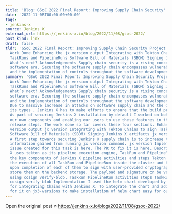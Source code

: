 ```yaml
---
title: 'Blog: GSoC 2022 Final Report: Improving Supply Chain Security'
date: '2022-11-08T00:00:00+00:00'
tags:
- jenkins-x
source: Jenkins X
external_url: https://jenkins-x.io/blog/2022/11/08/gsoc-2022/
post_kind: link
draft: false
tldr: 'GSoC 2022 Final Report: Improving Supply Chain Security Project Description
  Work Done Enhancing the jx version output Integrating with Tekton Chains to sign
  TaskRuns and PipelineRuns Software Bill of Materials (SBOM) Signing Jenkins X artifacts
  What’s next? Acknowledgements Supply chain security is a rising concern in the current
  software era. Securing the software supply chain encompasses vulnerability remediation
  and the implementation of controls throughout the software development process.'
summary: 'GSoC 2022 Final Report: Improving Supply Chain Security Project Description
  Work Done Enhancing the jx version output Integrating with Tekton Chains to sign
  TaskRuns and PipelineRuns Software Bill of Materials (SBOM) Signing Jenkins X artifacts
  What’s next? Acknowledgements Supply chain security is a rising concern in the current
  software era. Securing the software supply chain encompasses vulnerability remediation
  and the implementation of controls throughout the software development process.
  Due to massive increase in attacks on software supply chain and the diversity of
  its types , Jenkins X has to make efforts to ensure that the build process is secure.
  As part of securing Jenkins X installation by default I worked on both securing
  our own components and enabling our users to use these features in their build and
  release steps. The work done so far covers these four sections. Enhancing the jx
  version output jx version Integrating with Tekton Chains to sign TaskRuns and PipelineRuns
  Software Bill of Materials (SBOM) Signing Jenkins X artifacts jx version Description:
  A first step towards securing Jenkins X supply chain is to increase the amount of
  information gained from running jx version command. jx version Implementation The
  issue created for this task is here. The PR to fix it is here. Description: As Jenkins
  X uses tekton as its pipeline execution engine, TaskRun and PipelineRun are considered
  the key components of Jenkins X pipeline activities and steps Tekton Chains monitors
  the execution of all TaskRun and PipelineRun inside the cluster and takes a snapshot
  upon completion of each of them to sign with user-provided cryptographic keys and
  store them on the backend storage. The payload and signature cn be verified later
  using cosign verify-blob. TaskRun PipelineRun activities steps TaskRun PipelineRun
  cosign verify-blob Implementation I used the helm chart developed by Chainguard
  for integrating Chains with Jenkins X. To integrate the chart and added support
  for it on jx3-versions to make installation of helm chart easy for our users.'
---
```

Open the original post ↗ https://jenkins-x.io/blog/2022/11/08/gsoc-2022/
